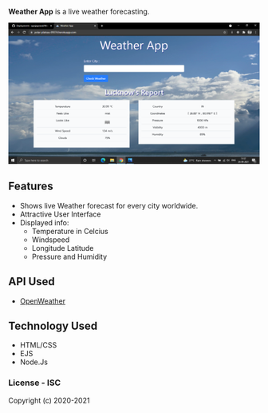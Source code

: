 **Weather App** is a live weather forecasting.

![ScreenShots](https://github.com/agrajagrawal/WeatherApp/blob/master/WeatherApp.png)

## Features

* Shows live Weather forecast for every city worldwide.
* Attractive User Interface
* Displayed info:
  * Temperature in Celcius
  * Windspeed 
  * Longitude Latitude 
  * Pressure and Humidity
  
## API Used 

* [OpenWeather](https://openweathermap.org/)

## Technology Used

* HTML/CSS
* EJS
* Node.Js

### License - ISC

Copyright (c) 2020-2021
